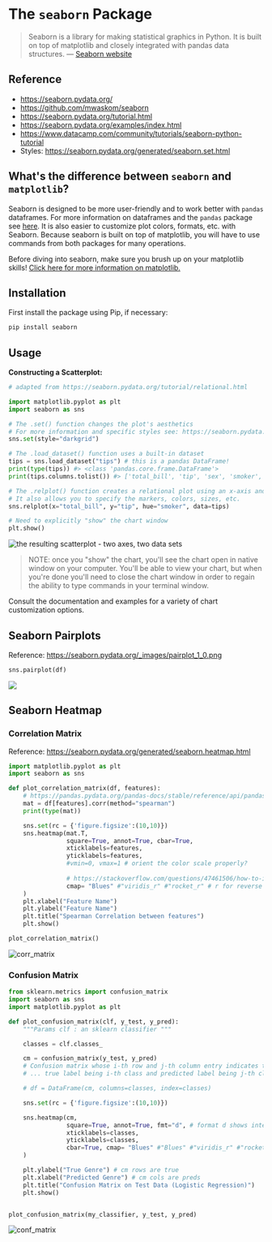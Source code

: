 # The `seaborn` Package

> Seaborn is a library for making statistical graphics in Python. It is built on top of matplotlib and closely integrated with pandas data structures. — [Seaborn website](https://seaborn.pydata.org/)

## Reference

+ https://seaborn.pydata.org/
+ https://github.com/mwaskom/seaborn
+ https://seaborn.pydata.org/tutorial.html
+ https://seaborn.pydata.org/examples/index.html
+ https://www.datacamp.com/community/tutorials/seaborn-python-tutorial
+ Styles: https://seaborn.pydata.org/generated/seaborn.set.html

## What's the difference between `seaborn` and `matplotlib`?

Seaborn is designed to be more user-friendly and to work better with `pandas` dataframes. For more information on dataframes and the `pandas` package see [here](https://github.com/prof-rossetti/intro-to-python/blob/master/notes/python/packages/pandas.md). It is also easier to customize plot colors, formats, etc. with Seaborn. Because seaborn is built on top of matplotlib, you will have to use commands from both packages for many operations.

Before diving into seaborn, make sure you brush up on your matplotlib skills! [Click here for more information on matplotlib.](https://github.com/prof-rossetti/intro-to-python/blob/master/notes/python/packages/matplotlib.md)

## Installation

First install the package using Pip, if necessary:

```sh
pip install seaborn
```

## Usage

**Constructing a Scatterplot:**

```py
# adapted from https://seaborn.pydata.org/tutorial/relational.html

import matplotlib.pyplot as plt
import seaborn as sns

# The .set() function changes the plot's aesthetics
# For more information and specific styles see: https://seaborn.pydata.org/generated/seaborn.set.html
sns.set(style="darkgrid")

# The .load_dataset() function uses a built-in dataset
tips = sns.load_dataset("tips") # this is a pandas DataFrame!
print(type(tips)) #> <class 'pandas.core.frame.DataFrame'>
print(tips.columns.tolist()) #> ['total_bill', 'tip', 'sex', 'smoker', 'day', 'time', 'size']

# The .relplot() function creates a relational plot using an x-axis and y-axis
# It also allows you to specify the markers, colors, sizes, etc.
sns.relplot(x="total_bill", y="tip", hue="smoker", data=tips)

# Need to explicitly "show" the chart window
plt.show()
```
![the resulting scatterplot - two axes, two data sets](/img/notes/python/packages/seaborn/tips_scatterplot.png)

> NOTE: once you "show" the chart, you'll see the chart open in native window on your computer. You'll be able to view your chart, but when you're done you'll need to close the chart window in order to regain the ability to type commands in your terminal window.

Consult the documentation and examples for a variety of chart customization options.


## Seaborn Pairplots

Reference: https://seaborn.pydata.org/_images/pairplot_1_0.png

```py
sns.pairplot(df)
```

![](https://seaborn.pydata.org/_images/pairplot_1_0.png)

## Seaborn Heatmap

### Correlation Matrix

Reference: https://seaborn.pydata.org/generated/seaborn.heatmap.html

```py
import matplotlib.pyplot as plt
import seaborn as sns 

def plot_correlation_matrix(df, features):
    # https://pandas.pydata.org/pandas-docs/stable/reference/api/pandas.DataFrame.corr.html
    mat = df[features].corr(method="spearman")
    print(type(mat))

    sns.set(rc = {'figure.figsize':(10,10)})
    sns.heatmap(mat.T, 
                square=True, annot=True, cbar=True,
                xticklabels=features,
                yticklabels=features,
                #vmin=0, vmax=1 # orient the color scale properly?
                
                # https://stackoverflow.com/questions/47461506/how-to-invert-color-of-seaborn-heatmap-colorbar
                cmap= "Blues" #"viridis_r" #"rocket_r" # r for reverse
    )
    plt.xlabel("Feature Name")
    plt.ylabel("Feature Name")
    plt.title("Spearman Correlation between features")
    plt.show()

plot_correlation_matrix()
```

![corr_matrix](https://user-images.githubusercontent.com/1328807/228969240-c39aa56b-ab5e-470b-8004-fbd78aad7d81.png)

### Confusion Matrix

```py
from sklearn.metrics import confusion_matrix
import seaborn as sns
import matplotlib.pyplot as plt

def plot_confusion_matrix(clf, y_test, y_pred):
    """Params clf : an sklearn classifier """

    classes = clf.classes_

    cm = confusion_matrix(y_test, y_pred)
    # Confusion matrix whose i-th row and j-th column entry indicates the number of samples with 
    # ... true label being i-th class and predicted label being j-th class.

    # df = DataFrame(cm, columns=classes, index=classes)

    sns.set(rc = {'figure.figsize':(10,10)})

    sns.heatmap(cm, 
                square=True, annot=True, fmt="d", # format d shows integer values
                xticklabels=classes,
                yticklabels=classes,            
                cbar=True, cmap= "Blues" #"Blues" #"viridis_r" #"rocket_r" # r for reverse
    )

    plt.ylabel("True Genre") # cm rows are true
    plt.xlabel("Predicted Genre") # cm cols are preds
    plt.title("Confusion Matrix on Test Data (Logistic Regression)")
    plt.show()


plot_confusion_matrix(my_classifier, y_test, y_pred)
```

![conf_matrix](https://user-images.githubusercontent.com/1328807/228973169-4cb07689-edfb-4e80-a8a4-f2f2b3f38df5.png)
